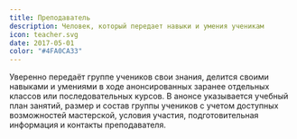 ```yaml
---
title: Преподаватель
description: Человек, который передает навыки и умения ученикам
icon: teacher.svg
date: 2017-05-01
color: "#4FA0CA33"
---
```


Уверенно передаёт группе учеников свои знания, делится своими навыками и умениями в ходе анонсированных заранее отдельных классов или последовательных курсов. В анонсе указывается учебный план занятий, размер и состав группы учеников с учетом доступных возможностей мастерской, условия участия, подготовительная информация и контакты преподавателя.
